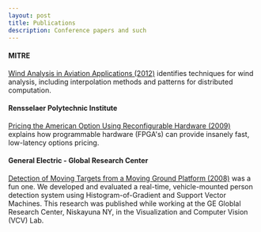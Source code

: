 ```yaml
---
layout: post
title: Publications 
description: Conference papers and such
---
```


#### MITRE

[Wind Analysis in Aviation Applications (2012)](/assets/WindAnalysisInAviationApplications.pdf) identifies techniques for wind analysis, including interpolation methods and patterns for distributed computation.

#### Rensselaer Polytechnic Institute

[Pricing the American Option Using Reconfigurable Hardware (2009)](/assets/PricingTheAmericanOption.pdf) explains how programmable hardware (FPGA's) can provide insanely fast, low-latency options pricing.

#### General Electric - Global Research Center

[Detection of Moving Targets from a Moving Ground Platform (2008)](/assets/DetectionOfMovingTargets.pdf) was a fun one.  We developed and evaluated a real-time, vehicle-mounted person detection system using Histogram-of-Gradient and Support Vector Machines. This research was published while working at the GE Globlal Research Center, Niskayuna NY, in the Visualization and Computer Vision (VCV) Lab. 
